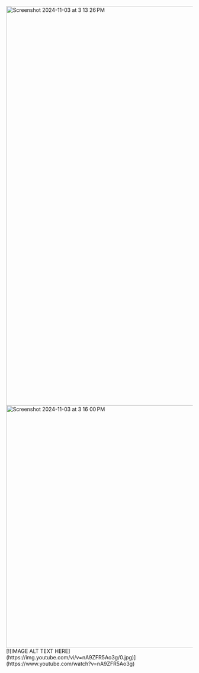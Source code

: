<img width="1079" alt="Screenshot 2024-11-03 at 3 13 26 PM" src="https://github.com/user-attachments/assets/660b98ba-ae46-48fc-a2b4-650b39892740">

<img width="656" alt="Screenshot 2024-11-03 at 3 16 00 PM" src="https://github.com/user-attachments/assets/78690d07-db26-47dc-9cca-9b08abca1b78">
[![IMAGE ALT TEXT HERE](https://img.youtube.com/vi/v=nA9ZFR5Ao3g/0.jpg)](https://www.youtube.com/watch?v=nA9ZFR5Ao3g)
